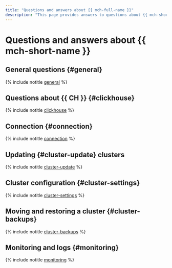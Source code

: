 ```yaml
---
title: "Questions and answers about {{ mch-full-name }}"
description: "This page provides answers to questions about {{ mch-short-name }}."
---
```


# Questions and answers about {{ mch-short-name }}

## General questions {#general}

{% include notitle [general](../../_qa/managed-clickhouse/general.md) %}

## Questions about {{ CH }} {#clickhouse}

{% include notitle [clickhouse](../../_qa/managed-clickhouse/clickhouse.md) %}

## Connection {#connection}

{% include notitle [connection](../../_qa/managed-clickhouse/connection.md) %}

## Updating {#cluster-update} clusters

{% include notitle [cluster-update](../../_qa/managed-clickhouse/cluster-update.md) %}

## Cluster configuration {#cluster-settings}

{% include notitle [cluster-settings](../../_qa/managed-clickhouse/cluster-settings.md) %}

## Moving and restoring a cluster {#cluster-backups}

{% include notitle [cluster-backups](../../_qa/managed-clickhouse/cluster-backups.md) %}

## Monitoring and logs {#monitoring}

{% include notitle [monitoring](../../_qa/managed-clickhouse/monitoring.md) %}
